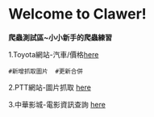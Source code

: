 # Welcome to Clawer!
**爬蟲測試區~小小新手的爬蟲練習**

1.Toyota網站-汽車/價格[here](https://github.com/2019wei/crawler/tree/master/TOYOTA%E8%B3%BC%E8%BB%8A-%E5%9C%96%E7%89%87%E8%87%AA%E5%8B%95%E6%8A%93)

    #新增抓取圖片  #更新合併
    
2.PTT網站-圖片抓取 [here](https://github.com/2019wei/crawler/tree/master/PTT-%E5%9C%96%E7%89%87%E6%8A%93%E5%8F%96)

3.中華影城-電影資訊查詢 [here](https://github.com/2019wei/crawler/tree/master/%E4%B8%AD%E8%8F%AF%E5%BD%B1%E5%9F%8E-%E7%95%B6%E5%91%A8%E8%B3%87%E6%96%99%E7%88%AC%E5%8F%96)

